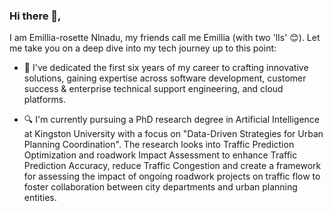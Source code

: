 ### Hi there 👋,

I am Emillia-rosette Nlnadu, my friends call me Emillia (with two 'lls' 😊).  Let me take you on a deep dive into my tech journey up to this point: 

- 🚀 I've dedicated the first six years of my career to crafting innovative solutions, gaining expertise across software development, customer success & enterprise technical support engineering, and cloud platforms. 

- 🔍 I'm currently pursuing a PhD research degree in Artificial Intelligence at Kingston University with a focus on "Data-Driven Strategies for Urban Planning Coordination". The research looks into Traffic Prediction Optimization and roadwork Impact Assessment to enhance Traffic Prediction Accuracy, reduce Traffic Congestion and create a framework for assessing the impact of ongoing roadwork projects on traffic flow to foster collaboration between city departments and urban planning entities. 

<!-- [![GitHub Streak](http://github-readme-streak-stats.herokuapp.com?user=Emillia-rosette&date_format=M%20j%5B%2C%20Y%5D)](https://git.io/streak-stats) -->

<!--
**Emillia-rosette/Emillia-rosette** is a ✨ _special_ ✨ repository because its `README.md` (this file) appears on your GitHub profile.

Here are some ideas to get you started:

- 🔭 I’m currently working on ...
- 🌱 I’m currently learning ...
- 👯 I’m looking to collaborate on ...
- 🤔 I’m looking for help with ...
- 💬 Ask me about ...
- 📫 How to reach me: ...
- 😄 Pronouns: ...
-->
